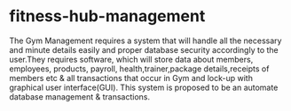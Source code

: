 # fitness-hub-management
The Gym Management requires a system that will handle all the necessary and minute details easily and   proper database security accordingly to the user.They requires software, which will store data about members, employees, products, payroll, health,trainer,package details,receipts of members etc &amp; all transactions that occur in Gym and lock-up with graphical user interface(GUI). This system is proposed to be an automate database management &amp; transactions. 
